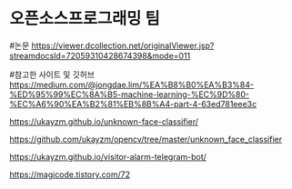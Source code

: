 # 오픈소스프로그래밍 팀

#논문
https://viewer.dcollection.net/originalViewer.jsp?streamdocsId=72059310428674398&mode=011

#참고한 사이트 및 깃허브
https://medium.com/@jongdae.lim/%EA%B8%B0%EA%B3%84-%ED%95%99%EC%8A%B5-machine-learning-%EC%9D%80-%EC%A6%90%EA%B2%81%EB%8B%A4-part-4-63ed781eee3c



https://ukayzm.github.io/unknown-face-classifier/ 

https://github.com/ukayzm/opencv/tree/master/unknown_face_classifier

https://ukayzm.github.io/visitor-alarm-telegram-bot/


https://magicode.tistory.com/72
